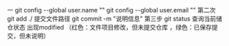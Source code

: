 一
git config --global user.name ""
git config --global user.email ""
第二次
git add ./    提交文件路径
git commit -m "说明信息"
第三步
git status 查询当前储仓状态  出现modified （红色：文件项目修改，但未提交仓库 ，绿色：已保存提交，但未说明） 